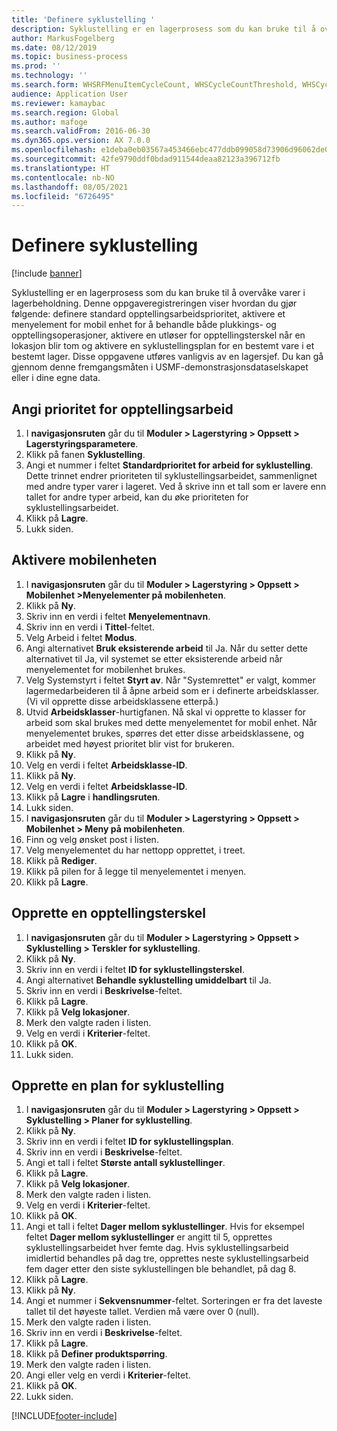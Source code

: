 ```yaml
---
title: 'Definere syklustelling '
description: Syklustelling er en lagerprosess som du kan bruke til å overvåke varer i lagerbeholdning.
author: MarkusFogelberg
ms.date: 08/12/2019
ms.topic: business-process
ms.prod: ''
ms.technology: ''
ms.search.form: WHSRFMenuItemCycleCount, WHSCycleCountThreshold, WHSCycleCountPlan, WHSCycleCountPlanListPage, WHSParameters, WHSRFMenu, WHSRFMenuItem
audience: Application User
ms.reviewer: kamaybac
ms.search.region: Global
ms.author: mafoge
ms.search.validFrom: 2016-06-30
ms.dyn365.ops.version: AX 7.0.0
ms.openlocfilehash: e1deba0eb03567a453466ebc477ddb099058d73906d96062de02de0a7e7b1218
ms.sourcegitcommit: 42fe9790ddf0bdad911544deaa82123a396712fb
ms.translationtype: HT
ms.contentlocale: nb-NO
ms.lasthandoff: 08/05/2021
ms.locfileid: "6726495"
---
```

# <a name="define-cycle-counting"></a>Definere syklustelling  

[!include [banner](../../includes/banner.md)]

Syklustelling er en lagerprosess som du kan bruke til å overvåke varer i lagerbeholdning. Denne oppgaveregistreringen viser hvordan du gjør følgende: definere standard opptellingsarbeidsprioritet, aktivere et menyelement for mobil enhet for å behandle både plukkings- og opptellingsoperasjoner, aktivere en utløser for opptellingsterskel når en lokasjon blir tom og aktivere en syklustellingsplan for en bestemt vare i et bestemt lager. Disse oppgavene utføres vanligvis av en lagersjef. Du kan gå gjennom denne fremgangsmåten i USMF-demonstrasjonsdataselskapet eller i dine egne data.


## <a name="set-the-priority-of-counting-work"></a>Angi prioritet for opptellingsarbeid
1. I **navigasjonsruten** går du til **Moduler > Lagerstyring > Oppsett > Lagerstyringsparametere**.
2. Klikk på fanen **Syklustelling**.
3. Angi et nummer i feltet **Standardprioritet for arbeid for syklustelling**. Dette trinnet endrer prioriteten til syklustellingsarbeidet, sammenlignet med andre typer varer i lageret. Ved å skrive inn et tall som er lavere enn tallet for andre typer arbeid, kan du øke prioriteten for syklustellingsarbeidet.  
4. Klikk på **Lagre**.
5. Lukk siden.

## <a name="enable-the-mobile-device"></a>Aktivere mobilenheten
1. I **navigasjonsruten** går du til **Moduler > Lagerstyring > Oppsett > Mobilenhet >Menyelementer på mobilenheten**.
2. Klikk på **Ny**.
3. Skriv inn en verdi i feltet **Menyelementnavn**.
4. Skriv inn en verdi i **Tittel**-feltet.
5. Velg Arbeid i feltet **Modus**.
6. Angi alternativet **Bruk eksisterende arbeid** til Ja. Når du setter dette alternativet til Ja, vil systemet se etter eksisterende arbeid når menyelementet for mobilenhet brukes.  
7. Velg Systemstyrt i feltet **Styrt av**. Når "Systemrettet" er valgt, kommer lagermedarbeideren til å åpne arbeid som er i definerte arbeidsklasser. (Vi vil opprette disse arbeidsklassene etterpå.)  
8. Utvid **Arbeidsklasser**-hurtigfanen. Nå skal vi opprette to klasser for arbeid som skal brukes med dette menyelementet for mobil enhet. Når menyelementet brukes, spørres det etter disse arbeidsklassene, og arbeidet med høyest prioritet blir vist for brukeren.  
9. Klikk på **Ny**.
10. Velg en verdi i feltet **Arbeidsklasse-ID**.
11. Klikk på **Ny**.
12. Velg en verdi i feltet **Arbeidsklasse-ID**.
13. Klikk på **Lagre** i **handlingsruten**.
14. Lukk siden.
15. I **navigasjonsruten** går du til **Moduler > Lagerstyring > Oppsett > Mobilenhet > Meny på mobilenheten**.
16. Finn og velg ønsket post i listen.
17. Velg menyelementet du har nettopp opprettet, i treet.
18. Klikk på **Rediger**.
19. Klikk på pilen for å legge til menyelementet i menyen.
20. Klikk på **Lagre**.

## <a name="create-a-counting-threshold"></a>Opprette en opptellingsterskel
1. I **navigasjonsruten** går du til **Moduler > Lagerstyring > Oppsett > Syklustelling > Terskler for syklustelling**.
2. Klikk på **Ny**.
3. Skriv inn en verdi i feltet **ID for syklustellingsterskel**.
4. Angi alternativet **Behandle syklustelling umiddelbart** til Ja.
5. Skriv inn en verdi i **Beskrivelse**-feltet.
6. Klikk på **Lagre**.
7. Klikk på **Velg lokasjoner**.
8. Merk den valgte raden i listen.
9. Velg en verdi i **Kriterier**-feltet.
10. Klikk på **OK**.
11. Lukk siden.

## <a name="create-a-cycle-count-plan"></a>Opprette en plan for syklustelling
1. I **navigasjonsruten** går du til **Moduler > Lagerstyring > Oppsett > Syklustelling > Planer for syklustelling**.
2. Klikk på **Ny**.
3. Skriv inn en verdi i feltet **ID for syklustellingsplan**.
4. Skriv inn en verdi i **Beskrivelse**-feltet.
5. Angi et tall i feltet **Største antall syklustellinger**.
6. Klikk på **Lagre**.
7. Klikk på **Velg lokasjoner**.
8. Merk den valgte raden i listen.
9. Velg en verdi i **Kriterier**-feltet.
10. Klikk på **OK**.
11. Angi et tall i feltet **Dager mellom syklustellinger**. Hvis for eksempel feltet **Dager mellom syklustellinger** er angitt til 5, opprettes syklustellingsarbeidet hver femte dag. Hvis syklustellingsarbeid imidlertid behandles på dag tre, opprettes neste syklustellingsarbeid fem dager etter den siste syklustellingen ble behandlet, på dag 8.  
12. Klikk på **Lagre**.
13. Klikk på **Ny**.
14. Angi et nummer i **Sekvensnummer**-feltet. Sorteringen er fra det laveste tallet til det høyeste tallet. Verdien må være over 0 (null).  
15. Merk den valgte raden i listen.
16. Skriv inn en verdi i **Beskrivelse**-feltet.
17. Klikk på **Lagre**.
18. Klikk på **Definer produktspørring**.
19. Merk den valgte raden i listen.
20. Angi eller velg en verdi i **Kriterier**-feltet.
21. Klikk på **OK**.
22. Lukk siden.



[!INCLUDE[footer-include](../../../includes/footer-banner.md)]